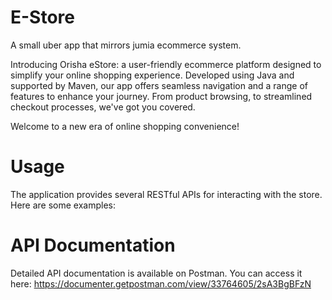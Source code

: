 # E-Store

A small uber app that mirrors jumia ecommerce system. 

Introducing Orisha eStore: a user-friendly ecommerce platform designed to simplify your online shopping experience. 
Developed using Java and supported by Maven, our app offers seamless navigation and a range of features to enhance your journey. 
From product browsing, to streamlined checkout processes, we've got you covered.

Welcome to a new era of online shopping convenience!

# Usage
The application provides several RESTful APIs for interacting with the store. Here are some examples:

# API Documentation
Detailed API documentation is available on Postman. You can access it here: https://documenter.getpostman.com/view/33764605/2sA3BgBFzN
